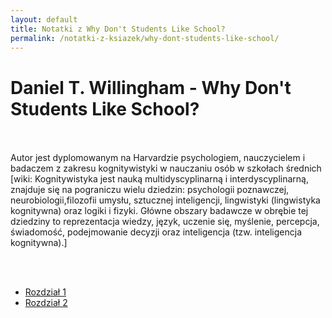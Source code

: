 ```yaml
---
layout: default
title: Notatki z Why Don't Students Like School?
permalink: /notatki-z-ksiazek/why-dont-students-like-school/
---
```


# Daniel T. Willingham - Why Don't Students Like School?
<br><br>
Autor jest dyplomowanym na Harvardzie psychologiem, nauczycielem i badaczem z zakresu kognitywistyki w nauczaniu osób w szkołach średnich<br>
[wiki: Kognitywistyka jest nauką multidyscyplinarną i interdyscyplinarną, znajduje się na pograniczu wielu dziedzin: psychologii poznawczej, neurobiologii,filozofii umysłu, sztucznej inteligencji, lingwistyki (lingwistyka kognitywna) oraz logiki i fizyki. Główne obszary badawcze w obrębie tej dziedziny to reprezentacja wiedzy, język, uczenie się, myślenie, percepcja, świadomość, podejmowanie decyzji oraz inteligencja (tzw. inteligencja kognitywna).]

<br><br>

<ul>
  <li>
    <a href="/notatki-z-ksiazek/why-dont-students-like-school-1/">Rozdział 1</a>
  </li>
  <li>
    <a href="/notatki-z-ksiazek/why-dont-students-like-school-2/">Rozdział 2</a>
  </li>
</ul>
